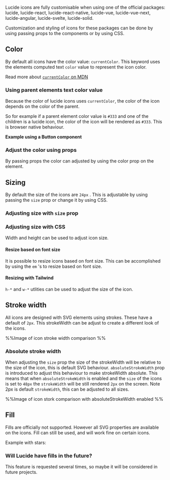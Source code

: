 <script setup>
import { Sandpack } from 'sandpack-vue3'

</script>

Lucide icons are fully customisable when using one of the official packages:
lucide, lucide-react, lucide-react-native, lucide-vue, lucide-vue-next, lucide-angular, lucide-svelte, lucide-solid.

Customization and styling of icons for these packages can be done by using passing props to the components or by using CSS.

## Color

By default all icons have the color value: `currentColor`. This keyword uses the elements computed text `color` value to represent the icon color.

Read more about [ `currentColor` on MDN](https://developer.mozilla.org/en-US/docs/Web/CSS/color_value#currentcolor_keyword)

### Using parent elements text color value

Because the color of lucide icons uses `currentColor`, the color of the icon depends on the color of the parent.

So for example if a parent element color value is `#333` and one of the children is a lucide icon, the color of the icon will be rendered  as `#333`. This is browser native behaviour.

**Example using a Button component**

<!-- Example codesandbox -->
<Sandpack
  template="vue3"
/>

### Adjust the color using props

By passing props the color can adjusted by using the color prop on the element.

<!-- Example codesandbox -->

## Sizing

By default the size of the icons are `24px` . This is adjustable by using passing the `size` prop or change it by using CSS.

### Adjusting size with `size` prop

<!-- Example codesandbox -->

### Adjusting size with CSS
Width and height can be used to adjust icon size.

<!-- Code Example -->

#### Resize based on font size

It is possible to resize icons based on font size. This can be accomplished by using the `em` 's to resize based on font size.

<!-- Code Example or  Example codesandbox -->

#### Resizing with Tailwind

`h-*` and `w-*` utlities can be used to adjust the size of the icon.

<!-- Code Example -->

## Stroke width

All icons are designed with SVG elements using strokes. These have a default of `2px`. This strokeWidth can be adjust to create a different look of the icons.

%%Image of icon stroke width comparison %%


### Absolute stroke width

When adjusting the `size` prop the size of the strokeWidth will be relative to the size of the icon, this is default SVG behaviour. `absoluteStrokeWidth` prop is introduced to adjust this behaviour to make strokeWidth absolute. This means that when `absoluteStrokeWidth` is enabled and the `size` of the icons is set to `48px` the `strokeWidth` will be still rendered `2px` on the screen.
Note 2px is default `strokeWidth`, this can be adjusted to all sizes.

%%Image of icon stork comparison with absoluteStrokeWidth enabled %%


## Fill

Fills are officially not supported.
However all SVG properties are available on the icons.
Fill can still be used, and will work fine on certain icons.

Example with stars:

### Will Lucide have fills in the future?
This feature is requested several times, so maybe it will be considered in future projects.
